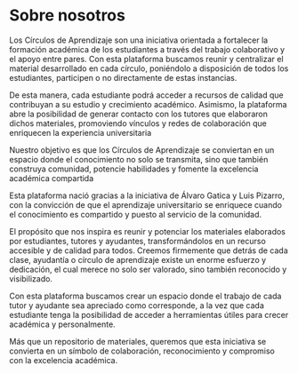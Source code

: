 
# Sobre nosotros

Los Círculos de Aprendizaje son una iniciativa orientada a fortalecer la formación académica de los estudiantes a través del trabajo colaborativo y el apoyo entre pares.
Con esta plataforma buscamos reunir y centralizar el material desarrollado en cada círculo,
poniéndolo a disposición de todos los estudiantes, participen o no directamente de estas instancias.


De esta manera, cada estudiante podrá acceder a recursos de calidad que contribuyan a su estudio y crecimiento académico. Asimismo,
la plataforma abre la posibilidad de generar contacto con los tutores que elaboraron dichos materiales, promoviendo vínculos y redes de colaboración que enriquecen la experiencia universitaria


Nuestro objetivo es que los Círculos de Aprendizaje se conviertan en un espacio donde el conocimiento no solo se transmita,
sino que también construya comunidad, potencie habilidades y fomente la excelencia académica compartida


Esta plataforma nació gracias a la iniciativa de Álvaro Gatica y Luis Pizarro, con la convicción de que el aprendizaje universitario se
enriquece cuando el conocimiento es compartido y puesto al servicio de la comunidad.


El propósito que nos inspira es reunir y potenciar los materiales elaborados por estudiantes, tutores y ayudantes, transformándolos en un recurso accesible y de calidad para todos. Creemos firmemente que detrás de cada clase,
ayudantía o círculo de aprendizaje existe un enorme esfuerzo y dedicación, el cual merece no solo ser valorado, sino también reconocido y visibilizado.


Con esta plataforma buscamos crear un espacio donde el trabajo de cada tutor y ayudante sea apreciado como corresponde, a la vez que cada estudiante tenga la posibilidad de acceder a herramientas útiles para crecer académica y personalmente.


Más que un repositorio de materiales, queremos que esta iniciativa se convierta en un símbolo de colaboración, reconocimiento y compromiso con la excelencia académica.


